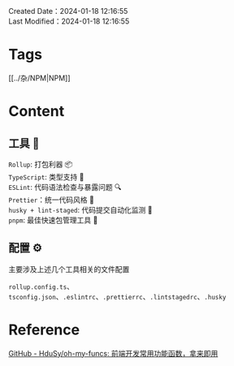 Created Date：2024-01-18 12:16:55  
Last Modified：2024-01-18 12:16:55

# Tags

[[../杂/NPM|NPM]]

# Content

## 工具 🔧

`Rollup`: 打包利器 📦  
`TypeScript`: 类型支持 🥇  
`ESLint`: 代码语法检查与暴露问题 🔍  
`Prettier`：统一代码风格 🎨  
`husky + lint-staged`: 代码提交自动化监测 📝  
`pnpm`: 最佳快速包管理工具 🚀

## 配置 ⚙️

主要涉及上述几个工具相关的文件配置

`rollup.config.ts`、`tsconfig.json`、`.eslintrc`、`.prettierrc`、`.lintstagedrc`、`.husky`

# Reference

[GitHub - HduSy/oh-my-funcs: 前端开发常用功能函数，拿来即用](https://github.com/HduSy/oh-my-funcs)
